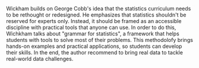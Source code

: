 Wickham builds on George Cobb's idea that the statistics curriculum needs to be rethought or redesigned. He emphasizes that statistics
shouldn't be reserved for experts only. Instead, it should be framed as an accessible discipline with practical tools that
anyone can use. In order to do this, Wichkham talks about "grammar for statistics", a framework that helps students with tools
to solve most of their problems. This methodolofy brings hands-on examples and practical applications, so students can develop
their skills. In the end, the author recommend to bring real data to tackle real-world data challenges. 